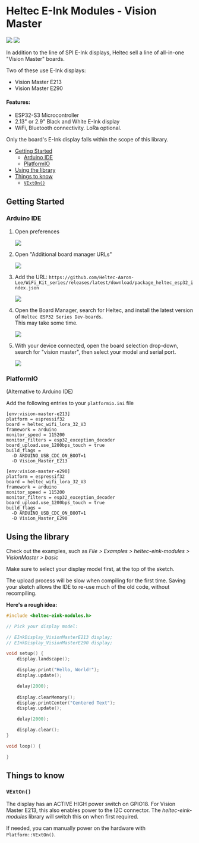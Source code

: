 # Heltec E-Ink Modules - Vision Master

![](promo_e213.jpg)
![](promo_e290.jpg)

In addition to the line of SPI E-Ink displays, Heltec sell a line of all-in-one "Vision Master" boards. 

Two of these use E-Ink displays:
* Vision Master E213
* Vision Master E290

#### Features:
  * ESP32-S3 Microcontroller
  * 2.13" or 2.9" Black and White E-Ink display
  * WiFi, Bluetooth connectivity. LoRa optional.

Only the board's E-Ink display falls within the scope of this library.

- [Getting Started](#getting-started)
  - [Arduino IDE](#arduino-ide)
  - [PlatformIO](#platformio)
- [Using the library](#using-the-library)
- [Things to know](#things-to-know)
  - [`VExtOn()`](#vexton)


## Getting Started

### Arduino IDE

1. Open preferences 

    ![](ArduinoIDE/prefs.jpg)

2. Open "Additional board manager URLs"

    ![](ArduinoIDE/urls1.jpg)

3. Add the URL: `https://github.com/Heltec-Aaron-Lee/WiFi_Kit_series/releases/latest/download/package_heltec_esp32_index.json`

    ![](ArduinoIDE/urls2.jpg)

4. Open the Board Manager, search for Heltec, and install the latest version of `Heltec ESP32 Series Dev-boards`. <br />
This may take some time.

    ![](ArduinoIDE/board_manager.jpg)

1. With your device connected, open the board selection drop-down, search for "vision master", then select your model and serial port.

    ![](ArduinoIDE/select_board.jpg)

### PlatformIO
(Alternative to Arduino IDE)

Add the following entries to your `platformio.ini` file

```
[env:vision-master-e213]
platform = espressif32
board = heltec_wifi_lora_32_V3
framework = arduino
monitor_speed = 115200
monitor_filters = esp32_exception_decoder
board_upload.use_1200bps_touch = true
build_flags = 
  -D ARDUINO_USB_CDC_ON_BOOT=1
  -D Vision_Master_E213

[env:vision-master-e290]
platform = espressif32
board = heltec_wifi_lora_32_V3
framework = arduino
monitor_speed = 115200
monitor_filters = esp32_exception_decoder
board_upload.use_1200bps_touch = true
build_flags = 
  -D ARDUINO_USB_CDC_ON_BOOT=1
  -D Vision_Master_E290
```

## Using the library

Check out the examples, such as *File > Examples > heltec-eink-modules > VisionMaster > basic*

Make sure to select your display model first, at the top of the sketch.

The upload process will be slow when compiling for the first time. Saving your sketch allows the IDE to re-use much of the old code, without recompiling.

**Here's a rough idea:**
```cpp
#include <heltec-eink-modules.h>

// Pick your display model:

// EInkDisplay_VisionMasterE213 display;
// EInkDisplay_VisionMasterE290 display;

void setup() {
    display.landscape();

    display.print("Hello, World!");
    display.update();

    delay(2000);
    
    display.clearMemory();
    display.printCenter("Centered Text");
    display.update();

    delay(2000);

    display.clear();
}

void loop() {

}
```

## Things to know

### `VExtOn()`
The display has an ACTIVE HIGH power switch on GPIO18. For Vision Master E213, this also enables power to the I2C connector.
The *heltec-eink-modules* library will switch this on when first required.

If needed, you can manually power on the hardware with `Platform::VExtOn()`.
